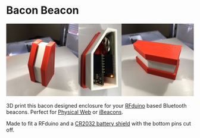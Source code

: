 Bacon Beacon
============

![Bacon beacon photos](https://raw.githubusercontent.com/dermike/bacon-beacon/master/images/photos.jpg)

3D print this bacon designed enclosure for your [RFduino](http://rfduino.com) based Bluetooth beacons. Perfect for [Physical Web](http://github.com/google/physical-web) or [iBeacons](https://developer.apple.com/ibeacon/).

Made to fit a RFduino and a [CR2032 battery shield](http://www.rfduino.com/product/rfd22128-cr2032-coin-battery-shield-for-rfduino/index.html) with the bottom pins cut off.

